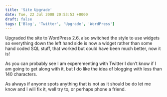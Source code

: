 ```yaml
---
title: 'Site Upgrade'
date: Tue, 22 Jul 2008 20:53:53 +0000
draft: false
tags: ['Blog', 'Twitter', 'Upgrade', 'WordPress']
---
```


Upgraded the site to WordPress 2.6, also switched the style to use widgets so everything down the left hand side is now a widget rather than some hand coded SQL stuff, that worked but could have been much better, now it is!

As you can probably see I am experementing with Twitter I don’t know if I am going to get along with it, but I do like the idea of blogging with less than 140 characters.

As always if anyone spots anything that is not as it should be do let me know and I will fix it, well try to, or perhaps phone a friend.